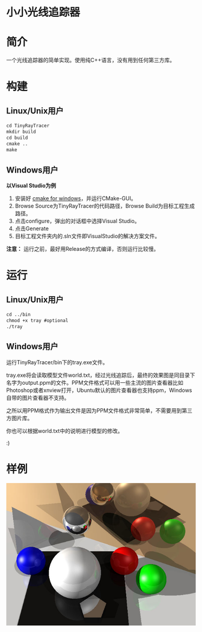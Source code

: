 小小光线追踪器
==============

# 简介 #

一个光线追踪器的简单实现。使用纯C++语言，没有用到任何第三方库。

# 构建 #

## Linux/Unix用户 ##

```
cd TinyRayTracer
mkdir build
cd build
cmake ..
make
```

## Windows用户 ##

**以Visual Studio为例**

1. 安装好 [cmake for windows](https://cmake.org/)，并运行CMake-GUI。
2. Browse Source为TinyRayTracer的代码路径，Browse Build为目标工程生成路径。
3. 点击configure，弹出的对话框中选择Visual Studio。
4. 点击Generate
5. 目标工程文件夹内的.sln文件即VisualStudio的解决方案文件。

**注意：** 运行之前，最好用Release的方式编译，否则运行比较慢。

# 运行 #

## Linux/Unix用户 ##

```
cd ../bin
chmod +x tray #optional
./tray
```

## Windows用户 ##

运行TinyRayTracer/bin下的tray.exe文件。

tray.exe将会读取模型文件world.txt，经过光线追踪后，最终的效果图是同目录下名字为output.ppm的文件。PPM文件格式可以用一些主流的图片查看器比如Photoshop或者xnview打开，Ubuntu默认的图片查看器也支持ppm，Windows自带的图片查看器不支持。

之所以用PPM格式作为输出文件是因为PPM文件格式非常简单，不需要用到第三方图片库。

你也可以根据world.txt中的说明进行模型的修改。

:)

# 样例 #

![sample.jpg](bin/sample.jpg)